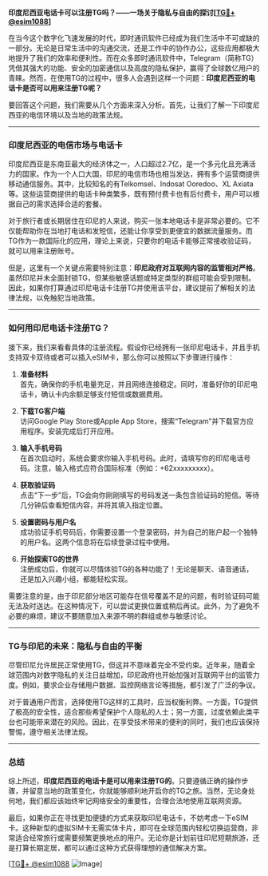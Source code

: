 **印度尼西亚电话卡可以注册TG吗？——一场关于隐私与自由的探讨[[TG💪+ @esim1088](https://t.me/s/esim1088)]**

在当今这个数字化飞速发展的时代，即时通讯软件已经成为我们生活中不可或缺的一部分。无论是日常生活中的沟通交流，还是工作中的协作办公，这些应用都极大地提升了我们的效率和便利性。而在众多即时通讯软件中，Telegram（简称TG）凭借其强大的功能、安全的加密通信以及高度的隐私保护，赢得了全球数亿用户的青睐。然而，在使用TG的过程中，很多人会遇到这样一个问题：**印度尼西亚的电话卡是否可以用来注册TG呢？**

要回答这个问题，我们需要从几个方面来深入分析。首先，让我们了解一下印度尼西亚的电信环境以及当地的政策法规。

---

### 印度尼西亚的电信市场与电话卡

印度尼西亚是东南亚最大的经济体之一，人口超过2.7亿，是一个多元化且充满活力的国家。作为一个人口大国，印尼的电信市场也相当发达，拥有多个运营商提供移动通信服务。其中，比较知名的有Telkomsel、Indosat Ooredoo、XL Axiata等。这些运营商提供的电话卡种类繁多，既有预付费卡也有后付费卡，用户可以根据自己的需求选择合适的套餐。

对于旅行者或长期居住在印尼的人来说，购买一张本地电话卡是非常必要的。它不仅能帮助你在当地打电话和发短信，还能让你享受到更便宜的数据流量服务。而TG作为一款国际化的应用，理论上来说，只要你的电话卡能够正常接收验证码，就可以用来注册账号。

但是，这里有一个关键点需要特别注意：**印尼政府对互联网内容的监管相对严格**。虽然印尼并未全面封锁TG，但某些敏感话题或特定类型的群组可能会受到限制。因此，如果你打算通过印尼电话卡注册TG并使用该平台，建议提前了解相关的法律法规，以免触犯当地政策。

---

### 如何用印尼电话卡注册TG？

接下来，我们来看看具体的注册流程。假设你已经拥有一张印尼电话卡，并且手机支持双卡双待或者可以插入eSIM卡，那么你可以按照以下步骤进行操作：

1. **准备材料**  
   首先，确保你的手机电量充足，并且网络连接稳定。同时，准备好你的印尼电话卡，确认卡内余额足够支付短信或数据费用。

2. **下载TG客户端**  
   访问Google Play Store或Apple App Store，搜索“Telegram”并下载官方应用程序。安装完成后打开应用。

3. **输入手机号码**  
   在首次启动时，系统会要求你输入手机号码。此时，请填写你的印尼电话号码。注意，输入格式应符合国际标准（例如：+62xxxxxxxxx）。

4. **获取验证码**  
   点击“下一步”后，TG会向你刚刚填写的号码发送一条包含验证码的短信。等待几分钟后查看短信内容，并将其填入指定位置。

5. **设置密码与用户名**  
   成功验证手机号码后，你需要设置一个登录密码，并为自己的账户起一个独特的用户名。这两个信息将在后续登录过程中使用。

6. **开始探索TG的世界**  
   注册成功后，你就可以尽情体验TG的各种功能了！无论是聊天、语音通话，还是加入兴趣小组，都能轻松实现。

需要注意的是，由于印尼部分地区可能存在信号覆盖不足的问题，有时验证码可能无法及时送达。在这种情况下，可以尝试更换位置或稍后再试。此外，为了避免不必要的麻烦，建议不要随意加入来源不明的群组或参与敏感讨论。

---

### TG与印尼的未来：隐私与自由的平衡

尽管印尼允许居民正常使用TG，但这并不意味着完全不受约束。近年来，随着全球范围内对数字隐私的关注日益增加，印尼政府也开始加强对互联网平台的监管力度。例如，要求企业存储用户数据、监控网络言论等措施，都引发了广泛的争议。

对于普通用户而言，选择使用TG这样的工具时，应当权衡利弊。一方面，TG提供了极高的安全性，适合那些希望保护个人隐私的人士；另一方面，过度依赖此类平台也可能带来潜在的风险。因此，在享受技术带来的便利的同时，我们也应该保持警惕，遵守相关法律法规。

---

### 总结

综上所述，**印度尼西亚的电话卡是可以用来注册TG的**。只要遵循正确的操作步骤，并留意当地的政策变化，你就能够顺利地开启你的TG之旅。当然，无论身处何地，我们都应该始终牢记网络安全的重要性，合理合法地使用互联网资源。

最后，如果你正在寻找更加便捷的方式来获取印尼电话卡，不妨考虑一下eSIM卡。这种新型的虚拟SIM卡无需实体卡片，即可在全球范围内轻松切换运营商，非常适合经常旅行或需要频繁更换地点的用户。无论你是计划前往印尼短期旅游，还是打算长期定居，都可以通过这种方式获得理想的通信解决方案。

[[TG💪+ @esim1088](https://t.me/s/esim1088) ![Image](https://i.postimg.cc/4NQfJmqS/Snipaste-2025-05-13-00-14-12.png)]